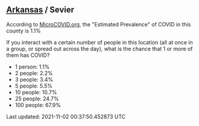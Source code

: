 
## [Arkansas](/united-states/arkansas) / Sevier

According to [MicroCOVID.org](http://microcovid.org),
the "Estimated Prevalence" of COVID in this county is 1.1%

If you interact with a certain number of people in this location
(all at once in a group, or spread out across the day), what is the chance that
1 or more of them has COVID?

- 1 person: 1.1%
- 2 people: 2.2%
- 3 people: 3.4%
- 5 people: 5.5%
- 10 people: 10.7%
- 25 people: 24.7%
- 100 people: 67.9%

Last updated: 2021-11-02 00:37:50.452873 UTC
